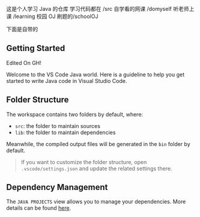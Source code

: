 这是个人学习 Java 的仓库
学习代码都在 /src
自学看的网课 /domyself 
听老师上课 /learning 
校园 OJ 刷题的/schoolOJ 

下面是自带的
## Getting Started

Edited On GH!

Welcome to the VS Code Java world. Here is a guideline to help you get started to write Java code in Visual Studio Code.

## Folder Structure

The workspace contains two folders by default, where:

- `src`: the folder to maintain sources
- `lib`: the folder to maintain dependencies

Meanwhile, the compiled output files will be generated in the `bin` folder by default.

> If you want to customize the folder structure, open `.vscode/settings.json` and update the related settings there.

## Dependency Management

The `JAVA PROJECTS` view allows you to manage your dependencies. More details can be found [here](https://github.com/microsoft/vscode-java-dependency#manage-dependencies).
